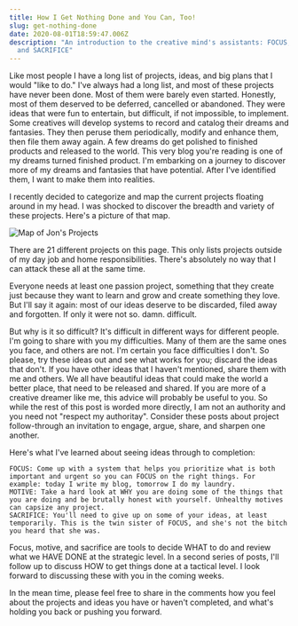 ```yaml
---
title: How I Get Nothing Done and You Can, Too!
slug: get-nothing-done
date: 2020-08-01T18:59:47.006Z
description: "An introduction to the creative mind's assistants: FOCUS, MOTIVE,
  and SACRIFICE"
---
```



Like most people I have a long list of projects, ideas, and big plans that I would "like to do." I've always had a long list, and most of these projects have never been done. Most of them were barely even started. Honestly, most of them deserved to be deferred, cancelled or abandoned.  They were ideas that were fun to entertain, but difficult, if not impossible, to implement. Some creatives will develop systems to record and catalog their dreams and fantasies.  They then peruse them periodically, modify and enhance them, then file them away again.  A few dreams do get polished to finished products and released to the world. This very blog you're reading is one of my dreams turned finished product. I'm embarking on a journey to discover more of my dreams and fantasies that have potential. After I've identified them, I want to make them into realities.  

I recently decided to categorize and map the current projects floating around in my head.  I was shocked to discover the breadth and variety of these projects. Here's a picture of that map.  

![Map of Jon's Projects](/img/projects-map.jpeg)

There are 21 different projects on this page.  This only lists projects outside of my day job and home responsibilities. There's absolutely no way that I can attack these all at the same time.

Everyone needs at least one passion project, something that they create just because they want to learn and grow and create something they love. But I'll say it again: most of our ideas deserve to be discarded, filed away and forgotten. If only it were not so. damn. difficult.

But why is it so difficult? It's difficult in different ways for different people. I'm going to share with you my difficulties. Many of them are the same ones you face, and others are not. I'm certain you face difficulties I don't. So please, try these ideas out and see what works for you; discard the ideas that don't.  If you have other ideas that I haven't mentioned, share them with me and others.  We all have beautiful ideas that could make the world a better place, that need to be released and shared. If you are more of a creative dreamer like me, this advice will probably be useful to you. So while the rest of this post is worded more directly, I am not an authority and you need not "respect my authoritay". Consider these posts about project follow-through an invitation to engage, argue, share, and sharpen one another.

Here's what I've learned about seeing ideas through to completion:

    FOCUS: Come up with a system that helps you prioritize what is both important and urgent so you can FOCUS on the right things. For example: today I write my blog, tomorrow I do my laundry.
    MOTIVE: Take a hard look at WHY you are doing some of the things that you are doing and be brutally honest with yourself. Unhealthy motives can capsize any project.
    SACRIFICE: You'll need to give up on some of your ideas, at least temporarily. This is the twin sister of FOCUS, and she's not the bitch you heard that she was.

Focus, motive, and sacrifice are tools to decide WHAT to do and review what we HAVE DONE at the strategic level.  In a second series of posts, I'll follow up to discuss HOW to get things done at a tactical level. I look forward to discussing these with you in the coming weeks.

In the mean time, please feel free to share in the comments how you feel about the projects and ideas you have or haven't completed, and what's holding you back or pushing you forward.
